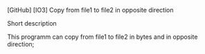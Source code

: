 [GitHub] [IO3] Copy from file1 to file2 in opposite direction 

Short description

This programm can copy from file1 to file2 in bytes and in opposite direction;


